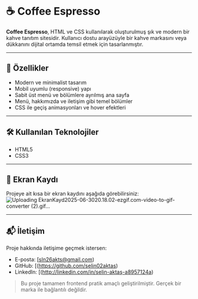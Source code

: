 # ☕ Coffee Espresso

**Coffee Espresso**, HTML ve CSS kullanılarak oluşturulmuş şık ve modern bir kahve tanıtım sitesidir. Kullanıcı dostu arayüzüyle bir kahve markasını veya dükkanını dijital ortamda temsil etmek için tasarlanmıştır.

---

## 🚀 Özellikler

- Modern ve minimalist tasarım
- Mobil uyumlu (responsive) yapı
- Sabit üst menü ve bölümlere ayrılmış ana sayfa
- Menü, hakkımızda ve iletişim gibi temel bölümler
- CSS ile geçiş animasyonları ve hover efektleri

---

## 🛠️ Kullanılan Teknolojiler

- HTML5
- CSS3

---

## 📸 Ekran Kaydı

Projeye ait kısa bir ekran kaydını aşağıda görebilirsiniz:
![Uploading EkranKayd2025-06-3020.18.02-ezgif.com-video-to-gif-converter (2).gif…]()




---

## 📬 İletişim

Proje hakkında iletişime geçmek istersen:

- E-posta: [sln26akts@gmail.com)
- GitHub: [(https://github.com/selin02aktas)
- LinkedIn: [(http://linkedin.com/in/selin-aktaş-a8957124a) 

> Bu proje tamamen frontend pratik amaçlı geliştirilmiştir. Gerçek bir marka ile bağlantılı değildir.
